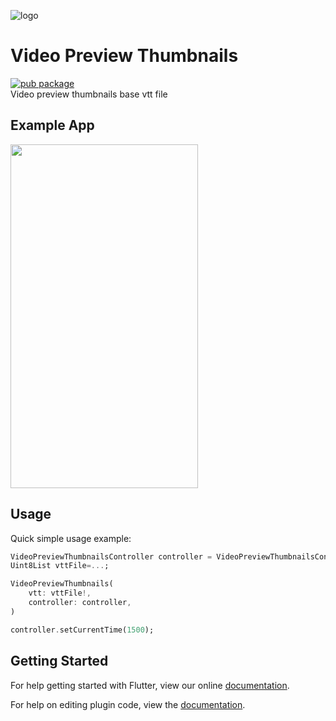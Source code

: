 ![logo](https://github.com/user-attachments/assets/e47b425d-0315-4a5b-a11c-cbb86940c375)

# Video Preview Thumbnails

[![pub package](https://img.shields.io/pub/v/video_preview_thumbnails.svg)](https://pub.dev/packages/video_preview_thumbnails)</br>
Video preview thumbnails base vtt file

## Example App
<img src="https://raw.githubusercontent.com/mbfakourii/video_preview_thumbnails/master/example/screenshots/example.gif" width="300" height="550" />

## Usage

Quick simple usage example:

```dart
VideoPreviewThumbnailsController controller = VideoPreviewThumbnailsController();
Uint8List vttFile=...;

VideoPreviewThumbnails(
    vtt: vttFile!,
    controller: controller,
)

controller.setCurrentTime(1500);
```

## Getting Started

For help getting started with Flutter, view our online
[documentation](https://flutter.io/).

For help on editing plugin code, view
the [documentation](https://flutter.io/platform-plugins/#edit-code).
